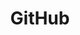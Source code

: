 ---
title: "GitHub"
link: "https://github.com/stepscodeofc"
icon: "fab fa-github"
target: "_blank"
rel: "noopener"
tag: "social"
---